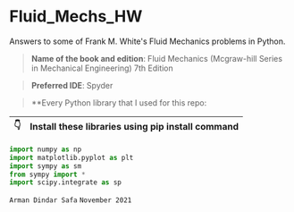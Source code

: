 # Fluid_Mechs_HW
Answers to some of Frank M. White's Fluid Mechanics problems in Python.
> **Name of the book and edition**: Fluid Mechanics (Mcgraw-hill Series in Mechanical Engineering) 7th Edition

> **Preferred IDE**: Spyder 

> **Every Python library that I used for this repo:

| :point_down:    | Install these libraries using pip install command |
|---------------|:--------------------------------------------------|

```Python
import numpy as np
import matplotlib.pyplot as plt
import sympy as sm
from sympy import *
import scipy.integrate as sp
```
```Arman Dindar Safa```
```November 2021```
